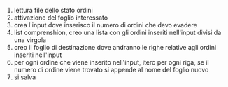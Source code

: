 1. lettura file dello stato ordini
2. attivazione del foglio interessato
3. crea l'input dove inserisco il numero di ordini che devo evadere
4. list comprenshion, creo una lista con gli ordini inseriti nell'input divisi da una virgola
5. creo il foglio di destinazione dove andranno le righe relative agli ordini inseriti nell'input
6. per ogni ordine che viene inserito nell'input, itero per ogni riga, se il numero di ordine viene trovato si appende al nome del foglio nuovo
7. si salva
